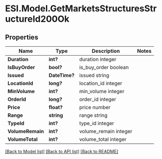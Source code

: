 # ESI.Model.GetMarketsStructuresStructureId200Ok
## Properties

Name | Type | Description | Notes
------------ | ------------- | ------------- | -------------
**Duration** | **int?** | duration integer | 
**IsBuyOrder** | **bool?** | is_buy_order boolean | 
**Issued** | **DateTime?** | issued string | 
**LocationId** | **long?** | location_id integer | 
**MinVolume** | **int?** | min_volume integer | 
**OrderId** | **long?** | order_id integer | 
**Price** | **float?** | price number | 
**Range** | **string** | range string | 
**TypeId** | **int?** | type_id integer | 
**VolumeRemain** | **int?** | volume_remain integer | 
**VolumeTotal** | **int?** | volume_total integer | 

[[Back to Model list]](../README.md#documentation-for-models) [[Back to API list]](../README.md#documentation-for-api-endpoints) [[Back to README]](../README.md)

